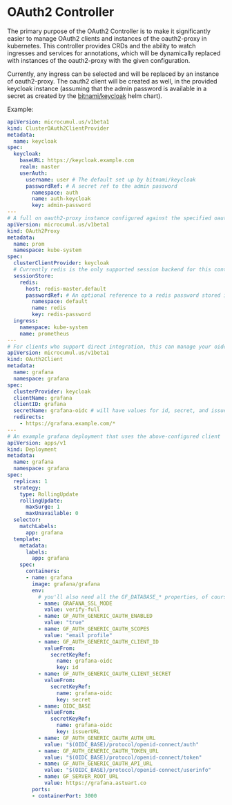 # OAuth2 Controller

The primary purpose of the OAuth2 Controller is to make it significantly easier
to manage OAuth2 clients and instances of the oauth2-proxy in kubernetes.
This controller provides CRDs and the ability to watch ingresses and services
for annotations, which will be dynamically replaced with instances of the
oauth2-proxy with the given configuration.

Currently, any ingress can be selected and will be replaced by an instance of
oauth2-proxy. The oauth2 client will be created as well, in the provided
keycloak instance (assuming that the admin password is available in a secret as
created by the
[bitnami/keycloak](https://github.com/bitnami/charts/tree/master/bitnami/keycloak/#installing-the-chart) helm chart).

Example:

```yaml
apiVersion: microcumul.us/v1beta1
kind: ClusterOAuth2ClientProvider
metadata:
  name: keycloak
spec:
  keycloak:
    baseURL: https://keycloak.example.com
    realm: master
    userAuth:
      username: user # The default set up by bitnami/keycloak
      passwordRef: # A secret ref to the admin password
        namespace: auth
        name: auth-keycloak
        key: admin-password
---
# A full on oauth2-proxy instance configured against the specified oauth2 provider
apiVersion: microcumul.us/v1beta1
kind: OAuth2Proxy
metadata:
  name: prom
  namespace: kube-system
spec:
  clusterClientProvider: keycloak
  # Currently redis is the only supported session backend for this controller; requires a host and password 
  sessionStore:
    redis:
      host: redis-master.default
      passwordRef: # An optional reference to a redis password stored in a variable
        namespace: default
        name: redis
        key: redis-password
  ingress:
    namespace: kube-system
    name: prometheus
---
# For clients who support direct integration, this can manage your oidc clients for you
apiVersion: microcumul.us/v1beta1
kind: OAuth2Client
metadata:
  name: grafana
  namespace: grafana
spec:
  clusterProvider: keycloak
  clientName: grafana
  clientID: grafana
  secretName: grafana-oidc # will have values for id, secret, and issuerURL
  redirects:
    - https://grafana.example.com/*
---
# An example grafana deployment that uses the above-configured client
apiVersion: apps/v1
kind: Deployment
metadata:
  name: grafana
  namespace: grafana
spec:
  replicas: 1
  strategy:
    type: RollingUpdate
    rollingUpdate:
      maxSurge: 1
      maxUnavailable: 0
  selector:
    matchLabels:
      app: grafana
  template:
    metadata:
      labels:
        app: grafana
    spec:
      containers:
      - name: grafana
        image: grafana/grafana
        env:
          # you'll also need all the GF_DATABASE_* properties, of course
          - name: GRAFANA_SSL_MODE
            value: verify-full
          - name: GF_AUTH_GENERIC_OAUTH_ENABLED
            value: "true"
          - name: GF_AUTH_GENERIC_OAUTH_SCOPES
            value: "email profile"
          - name: GF_AUTH_GENERIC_OAUTH_CLIENT_ID
            valueFrom:
              secretKeyRef:
                name: grafana-oidc
                key: id
          - name: GF_AUTH_GENERIC_OAUTH_CLIENT_SECRET
            valueFrom:
              secretKeyRef:
                name: grafana-oidc
                key: secret
          - name: OIDC_BASE
            valueFrom:
              secretKeyRef:
                name: grafana-oidc
                key: issuerURL
          - name: GF_AUTH_GENERIC_OAUTH_AUTH_URL
            value: "$(OIDC_BASE)/protocol/openid-connect/auth"
          - name: GF_AUTH_GENERIC_OAUTH_TOKEN_URL
            value: "$(OIDC_BASE)/protocol/openid-connect/token"
          - name: GF_AUTH_GENERIC_OAUTH_API_URL
            value: "$(OIDC_BASE)/protocol/openid-connect/userinfo"
          - name: GF_SERVER_ROOT_URL
            value: https://grafana.astuart.co
        ports:
        - containerPort: 3000
```
